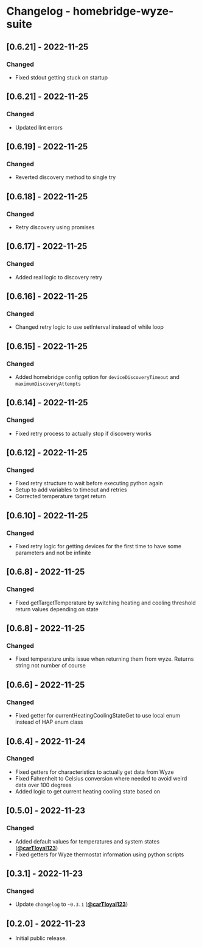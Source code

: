 # Changelog - homebridge-wyze-suite

## [0.6.21] - 2022-11-25

### Changed

- Fixed stdout getting stuck on startup

## [0.6.21] - 2022-11-25

### Changed

- Updated lint errors

## [0.6.19] - 2022-11-25

### Changed

- Reverted discovery method to single try

## [0.6.18] - 2022-11-25

### Changed

- Retry discovery using promises

## [0.6.17] - 2022-11-25

### Changed

- Added real logic to discovery retry

## [0.6.16] - 2022-11-25

### Changed

- Changed retry logic to use setInterval instead of while loop

## [0.6.15] - 2022-11-25

### Changed

- Added homebridge config option for `deviceDiscoveryTimeout` and `maximumDiscoveryAttempts`

## [0.6.14] - 2022-11-25

### Changed

- Fixed retry process to actually stop if discovery works

## [0.6.12] - 2022-11-25

### Changed

- Fixed retry structure to wait before executing python again
- Setup to add variables to timeout and retries
- Corrected temperature target return

## [0.6.10] - 2022-11-25

### Changed

- Fixed retry logic for getting devices for the first time to have some parameters and not be infinite

## [0.6.8] - 2022-11-25

### Changed

- Fixed getTargetTemperature by switching heating and cooling threshold return values depending on state

## [0.6.8] - 2022-11-25

### Changed

- Fixed temperature units issue when returning them from wyze. Returns string not number of course

## [0.6.6] - 2022-11-25

### Changed

- Fixed getter for currentHeatingCoolingStateGet to use local enum instead of HAP enum class

## [0.6.4] - 2022-11-24

### Changed

- Fixed getters for characteristics to actually get data from Wyze
- Fixed Fahrenheit to Celsius conversion where needed to avoid weird data over 100 degrees
- Added logic to get current heating cooling state based on 

## [0.5.0] - 2022-11-23

### Changed

- Added default values for temperatures and system states ([**@carTloyal123**](https://github.com/carTloyal123))
- Fixed getters for Wyze thermostat information using python scripts

## [0.3.1] - 2022-11-23

### Changed

- Update `changelog` to `~0.3.1` ([**@carTloyal123**](https://github.com/carTloyal123))

## [0.2.0] - 2022-11-23

- Initial public release.